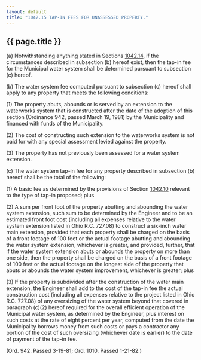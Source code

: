 ```yaml
---
layout: default 
title: "1042.15 TAP-IN FEES FOR UNASSESSED PROPERTY."
---
```


{{ page.title }}
----------------

​(a) Notwithstanding anything stated in Sections
[1042.14](42fa4b74.html), if the circumstances described in subsection
(b) hereof exist, then the tap-in fee for the Municipal water system
shall be determined pursuant to subsection (c) hereof.

​(b) The water system fee computed pursuant to subsection (c) hereof
shall apply to any property that meets the following conditions:

​(1) The property abuts, abounds or is served by an extension to the
waterworks system that is constructed after the date of the adoption of
this section (Ordinance 942, passed March 19, 1981) by the Municipality
and financed with funds of the Municipality.

​(2) The cost of constructing such extension to the waterworks system is
not paid for with any special assessment levied against the property.

​(3) The property has not previously been assessed for a water system
extension.

​(c) The water system tap-in fee for any property described in
subsection (b) hereof shall be the total of the following:

​(1) A basic fee as determined by the provisions of Section
[1042.10](43222e13.html) relevant to the type of tap-in proposed; plus

​(2) A sum per front foot of the property abutting and abounding the
water system extension, such sum to be determined by the Engineer and to
be an estimated front foot cost (including all expenses relative to the
water system extension listed in Ohio R.C. 727.08) to construct a
six-inch water main extension, provided that each property shall be
charged on the basis of a front footage of 100 feet or the actual
footage abutting and abounding the water system extension, whichever is
greater, and provided, further, that if the water system extension abuts
or abounds the property on more than one side, then the property shall
be charged on the basis of a front footage of 100 feet or the actual
footage on the longest side of the property that abuts or abounds the
water system improvement, whichever is greater; plus

​(3) If the property is subdivided after the construction of the water
main extension, the Engineer shall add to the cost of the tap-in fee the
actual construction cost (including all expenses relative to the project
listed in Ohio R.C. 727.08) of any oversizing of the water system beyond
that covered in paragraph (c)(2) hereof required for the overall
efficient operation of the Municipal water system, as determined by the
Engineer, plus interest on such costs at the rate of eight percent per
year, computed from the date the Municipality borrows money from such
costs or pays a contractor any portion of the cost of such oversizing
(whichever date is earlier) to the date of payment of the tap-in fee.

(Ord. 942. Passed 3-19-81; Ord. 1010. Passed 1-21-82.)
